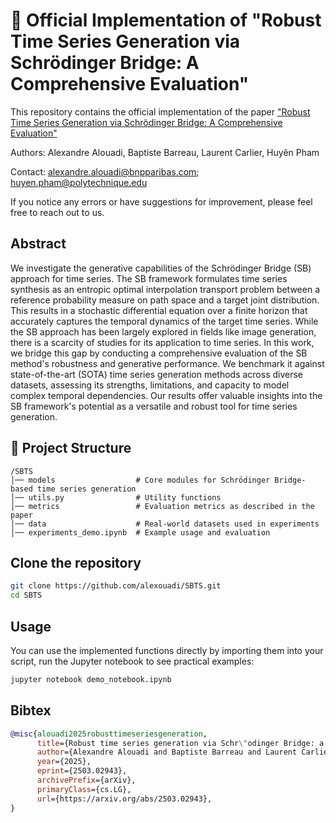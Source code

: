 # 📌 Official Implementation of "Robust Time Series Generation via Schrödinger Bridge: A Comprehensive Evaluation"

This repository contains the official implementation of the paper ["Robust Time Series Generation via Schrödinger Bridge: A Comprehensive Evaluation"](https://arxiv.org/abs/2503.02943) 

Authors: Alexandre Alouadi, Baptiste Barreau, Laurent Carlier, Huyên Pham

Contact: alexandre.alouadi@bnpparibas.com; huyen.pham@polytechnique.edu

If you notice any errors or have suggestions for improvement, please feel free to reach out to us.

## Abstract
We investigate the generative capabilities of the Schrödinger Bridge (SB) approach for time series. The SB framework formulates time series synthesis as an entropic optimal interpolation transport problem between a reference probability measure on path space and a target joint distribution. This results in a stochastic differential equation over a finite horizon that accurately captures the temporal dynamics of the target time series. While the SB approach has been largely explored in fields like image generation, there is a scarcity of studies for its application to time series. In this work, we bridge this gap by conducting a comprehensive evaluation of the SB method's robustness and generative performance. We benchmark it against state-of-the-art (SOTA) time series generation methods across diverse datasets, assessing its strengths, limitations, and capacity to model complex temporal dependencies. Our results offer valuable insights into the SB framework's potential as a versatile and robust tool for time series generation.

## 📂 Project Structure
```
/SBTS
│── models                  # Core modules for Schrödinger Bridge-based time series generation
│── utils.py                # Utility functions
│── metrics                 # Evaluation metrics as described in the paper
│── data                    # Real-world datasets used in experiments
│── experiments_demo.ipynb  # Example usage and evaluation
```

## Clone the repository
```bash
git clone https://github.com/alexouadi/SBTS.git
cd SBTS
```

## Usage
You can use the implemented functions directly by importing them into your script, run the Jupyter notebook to see practical examples:
```bash
jupyter notebook demo_notebook.ipynb
```

## Bibtex

```bibtex
@misc{alouadi2025robusttimeseriesgeneration,
      title={Robust time series generation via Schr\"odinger Bridge: a comprehensive evaluation}, 
      author={Alexandre Alouadi and Baptiste Barreau and Laurent Carlier and Huyên Pham},
      year={2025},
      eprint={2503.02943},
      archivePrefix={arXiv},
      primaryClass={cs.LG},
      url={https://arxiv.org/abs/2503.02943}, 
}


